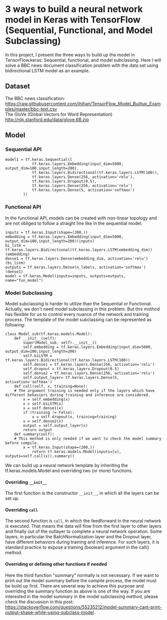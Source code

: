 # 3 ways to build a neural network model in Keras with TensorFlow (Sequential, Functional, and Model Subclassing)
In this project, I present the three ways to build up the model in TensorFlow.keras: Sequential, functional, and model subclassing.
Here I will solve a BBC news document classification problem with the data set using bidirectional LSTM model as an example.
## Dataset
The BBC news classification:  
https://raw.githubusercontent.com/jhihan/TensorFlow_Model_Builtup_Examples/master/bbc-text.csv  
The GloVe (Global Vectors for Word Representation)  
http://nlp.stanford.edu/data/glove.6B.zip  
## Model
### Sequential API
```
model1 = tf.keras.Sequential([
            tf.keras.layers.Embedding(input_dim=5000, output_dim=100,input_length=200),
            tf.keras.layers.Bidirectional(tf.keras.layers.LSTM(100)),
            tf.keras.layers.Dense(256, activation='relu'),
            tf.keras.layers.Dropout(0.5),
            tf.keras.layers.Dense(256, activation='relu')
            tf.keras.layers.Dense(5, activation='softmax')
        ])
```
### Functional API
In the functional API, models can be created with non-linear topology and are not obliged to follow a straight line like in the sequential model.
```
inputs = tf.keras.Input(shape=(200,))
embedding = tf.keras.layers.Embedding(input_dim=5000, output_dim=100,input_length=200)(inputs)
bi_lstm = tf.keras.layers.Bidirectional(tf.keras.layers.LSTM(embedding_dim))(embedding)
dense1 = tf.keras.layers.Dense(embedding_dim, activation='relu')(bi_lstm)
outputs = tf.keras.layers.Dense(n_labels, activation='softmax')(dense1)
model = tf.keras.Model(inputs=inputs, outputs=outputs, name="fun_model")
```
### Model Subclassing
Model subclassing is harder to utilize than the Sequential or Functional. Actually, we don't need model subclassing in this problem. But this mothod has flexible for us to control every nuance of the network and training process. The template of the model subclassing can be represented as following:

```
class Model_sub(tf.keras.models.Model):
    def __init__(self):
        super(Model_sub, self).__init__()
        self.embedding = tf.keras.layers.Embedding(input_dim=5000, output_dim=100,input_length=200)
        self.biLSTM = tf.keras.layers.Bidirectional(tf.keras.layers.LSTM(100))
        self.dense1 = tf.keras.layers.Dense(256, activation='relu')
        self.dropout = tf.keras.layers.Dropout(0.5)
        self.dense2 = tf.keras.layers.Dense(256, activation='relu')
        self.output_layer= tf.keras.layers.Dense(5, activation='softmax')
    def call(self, x, training=None):
    # The argument training is needed only if the layers which have different behaviors during training and inference are considered.
        x = self.embedding(x)
        x = self.biLSTM(x)
        x = self.dense1(x)
        if (training != False):
            x = self.dropout(x, training=training)
        x = self.dense2(x)
        output = self.output_layer(x)
        return output
    def summary(self):
    # This method is only needed if we want to check the model summary before compile.
        x = tf.keras.Input(shape=(200,))
            return tf.keras.models.Model(inputs=[x], outputs=self.call(x)).summary() 
```
We can build up a neural network template by inheriting the tf.keras.models.Model and overriding two (or more) functions. 
#### Overriding ```__init__```
The first function is the constructor ```__init__```, in which all the layers can be set up. 
#### Overriding ```call```
The second function is ```call```, in which the feedforward in the neural network is executed. That means the data will flow from the first layer to other layers and finally out of the outlayer to complete a neural network operation. Some layers, in particular the BatchNormalization layer and the Dropout layer, have different behaviors during training and inference. For such layers, it is standard practice to expose a training (boolean) argument in the call() method.
#### Overriding or defining other functions if needed
Here the third function "summary" normally is not necessary. If we want to print out the model summary before the compile process, the model must be build up first. There are several way to achieve this purpose and overriding the summary function as above is one of the way. If you are interested in the model summary in the model subclassing method, please check the discussion in this post: https://stackoverflow.com/questions/55235212/model-summary-cant-print-output-shape-while-using-subclass-model.
